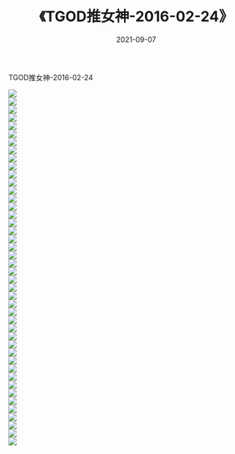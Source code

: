 ﻿---
layout: post
title:  《TGOD推女神-2016-02-24》
date:   2021-09-07
img: http://img.660000.xyz/Sharelink/网络美图/2021/TGOD推女神-2016-02-24/000.jpg
categories: [美女, 清纯, 唯美]
---

TGOD推女神-2016-02-24

  ![](http://img.660000.xyz/Sharelink/网络美图/2021/TGOD推女神-2016-02-24/001.jpg) <br> ![](http://img.660000.xyz/Sharelink/网络美图/2021/TGOD推女神-2016-02-24/002.jpg) <br> ![](http://img.660000.xyz/Sharelink/网络美图/2021/TGOD推女神-2016-02-24/003.jpg) <br> ![](http://img.660000.xyz/Sharelink/网络美图/2021/TGOD推女神-2016-02-24/004.jpg) <br> ![](http://img.660000.xyz/Sharelink/网络美图/2021/TGOD推女神-2016-02-24/005.jpg) <br> ![](http://img.660000.xyz/Sharelink/网络美图/2021/TGOD推女神-2016-02-24/006.jpg) <br> ![](http://img.660000.xyz/Sharelink/网络美图/2021/TGOD推女神-2016-02-24/007.jpg) <br> ![](http://img.660000.xyz/Sharelink/网络美图/2021/TGOD推女神-2016-02-24/008.jpg) <br> ![](http://img.660000.xyz/Sharelink/网络美图/2021/TGOD推女神-2016-02-24/009.jpg) <br> ![](http://img.660000.xyz/Sharelink/网络美图/2021/TGOD推女神-2016-02-24/010.jpg) <br> ![](http://img.660000.xyz/Sharelink/网络美图/2021/TGOD推女神-2016-02-24/011.jpg) <br> ![](http://img.660000.xyz/Sharelink/网络美图/2021/TGOD推女神-2016-02-24/012.jpg) <br> ![](http://img.660000.xyz/Sharelink/网络美图/2021/TGOD推女神-2016-02-24/013.jpg) <br> ![](http://img.660000.xyz/Sharelink/网络美图/2021/TGOD推女神-2016-02-24/014.jpg) <br> ![](http://img.660000.xyz/Sharelink/网络美图/2021/TGOD推女神-2016-02-24/015.jpg) <br> ![](http://img.660000.xyz/Sharelink/网络美图/2021/TGOD推女神-2016-02-24/016.jpg) <br> ![](http://img.660000.xyz/Sharelink/网络美图/2021/TGOD推女神-2016-02-24/017.jpg) <br> ![](http://img.660000.xyz/Sharelink/网络美图/2021/TGOD推女神-2016-02-24/018.jpg) <br> ![](http://img.660000.xyz/Sharelink/网络美图/2021/TGOD推女神-2016-02-24/019.jpg) <br> ![](http://img.660000.xyz/Sharelink/网络美图/2021/TGOD推女神-2016-02-24/020.jpg) <br> ![](http://img.660000.xyz/Sharelink/网络美图/2021/TGOD推女神-2016-02-24/021.jpg) <br> ![](http://img.660000.xyz/Sharelink/网络美图/2021/TGOD推女神-2016-02-24/022.jpg) <br> ![](http://img.660000.xyz/Sharelink/网络美图/2021/TGOD推女神-2016-02-24/023.jpg) <br> ![](http://img.660000.xyz/Sharelink/网络美图/2021/TGOD推女神-2016-02-24/024.jpg) <br> ![](http://img.660000.xyz/Sharelink/网络美图/2021/TGOD推女神-2016-02-24/025.jpg) <br> ![](http://img.660000.xyz/Sharelink/网络美图/2021/TGOD推女神-2016-02-24/026.jpg) <br> ![](http://img.660000.xyz/Sharelink/网络美图/2021/TGOD推女神-2016-02-24/027.jpg) <br> ![](http://img.660000.xyz/Sharelink/网络美图/2021/TGOD推女神-2016-02-24/028.jpg) <br> ![](http://img.660000.xyz/Sharelink/网络美图/2021/TGOD推女神-2016-02-24/029.jpg) <br> ![](http://img.660000.xyz/Sharelink/网络美图/2021/TGOD推女神-2016-02-24/030.jpg) <br> ![](http://img.660000.xyz/Sharelink/网络美图/2021/TGOD推女神-2016-02-24/031.jpg) <br> ![](http://img.660000.xyz/Sharelink/网络美图/2021/TGOD推女神-2016-02-24/032.jpg) <br> ![](http://img.660000.xyz/Sharelink/网络美图/2021/TGOD推女神-2016-02-24/033.jpg) <br> ![](http://img.660000.xyz/Sharelink/网络美图/2021/TGOD推女神-2016-02-24/034.jpg) <br> ![](http://img.660000.xyz/Sharelink/网络美图/2021/TGOD推女神-2016-02-24/035.jpg) <br> ![](http://img.660000.xyz/Sharelink/网络美图/2021/TGOD推女神-2016-02-24/036.jpg) <br> ![](http://img.660000.xyz/Sharelink/网络美图/2021/TGOD推女神-2016-02-24/037.jpg) <br> ![](http://img.660000.xyz/Sharelink/网络美图/2021/TGOD推女神-2016-02-24/038.jpg) <br> ![](http://img.660000.xyz/Sharelink/网络美图/2021/TGOD推女神-2016-02-24/039.jpg) <br> ![](http://img.660000.xyz/Sharelink/网络美图/2021/TGOD推女神-2016-02-24/040.jpg) <br> ![](http://img.660000.xyz/Sharelink/网络美图/2021/TGOD推女神-2016-02-24/041.jpg) <br> ![](http://img.660000.xyz/Sharelink/网络美图/2021/TGOD推女神-2016-02-24/042.jpg) <br> ![](http://img.660000.xyz/Sharelink/网络美图/2021/TGOD推女神-2016-02-24/043.jpg) <br> ![](http://img.660000.xyz/Sharelink/网络美图/2021/TGOD推女神-2016-02-24/044.jpg) <br>